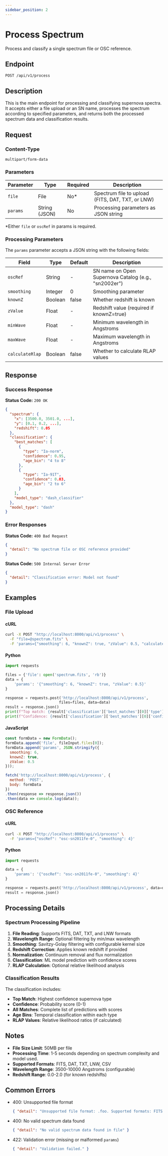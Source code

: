 ```yaml
---
sidebar_position: 2
---
```


# Process Spectrum

Process and classify a single spectrum file or OSC reference.

## Endpoint

```
POST /api/v1/process
```

## Description

This is the main endpoint for processing and classifying supernova spectra. It accepts either a file upload or an SN name, processes the spectrum according to specified parameters, and returns both the processed spectrum data and classification results.

## Request

### Content-Type

```
multipart/form-data
```

### Parameters

| Parameter | Type | Required | Description |
|-----------|------|----------|-------------|
| `file` | File | No* | Spectrum file to upload (FITS, DAT, TXT, or LNW) |
| `params` | String (JSON) | No | Processing parameters as JSON string |

*Either `file` or `oscRef` in params is required.

### Processing Parameters

The `params` parameter accepts a JSON string with the following fields:

| Field | Type | Default | Description |
|-------|------|---------|-------------|
| `oscRef` | String | - | SN name on Open Supernova Catalog (e.g., "sn2002er") |
| `smoothing` | Integer | 0 | Smoothing parameter |
| `knownZ` | Boolean | false | Whether redshift is known |
| `zValue` | Float | - | Redshift value (required if knownZ=true) |
| `minWave` | Float | - | Minimum wavelength in Angstroms |
| `maxWave` | Float | - | Maximum wavelength in Angstroms |
| `calculateRlap` | Boolean | false | Whether to calculate RLAP values |

## Response

### Success Response

**Status Code:** `200 OK`

```json
{
  "spectrum": {
    "x": [3500.0, 3501.0, ...],
    "y": [0.1, 0.2, ...],
    "redshift": 0.05
  },
  "classification": {
    "best_matches": [
      {
        "type": "Ia-norm",
        "confidence": 0.95,
        "age_bin": "4 to 8"
      },
      {
        "type": "Ia-91T",
        "confidence": 0.03,
        "age_bin": "2 to 6"
      }
    ],
    "model_type": "dash_classifier"
  },
  "model_type": "dash"
}
```

### Error Responses

**Status Code:** `400 Bad Request`

```json
{
  "detail": "No spectrum file or OSC reference provided"
}
```

**Status Code:** `500 Internal Server Error`

```json
{
  "detail": "Classification error: Model not found"
}
```

## Examples

### File Upload

#### cURL

```bash
curl -X POST "http://localhost:8000/api/v1/process" \
  -F "file=@spectrum.fits" \
  -F 'params={"smoothing": 6, "knownZ": true, "zValue": 0.5, "calculateRlap": true}'
```

#### Python

```python
import requests

files = {'file': open('spectrum.fits', 'rb')}
data = {
    'params': '{"smoothing": 6, "knownZ": true, "zValue": 0.5}'
}

response = requests.post('http://localhost:8000/api/v1/process',
                        files=files, data=data)
result = response.json()
print(f"Top match: {result['classification']['best_matches'][0]['type']}")
print(f"Confidence: {result['classification']['best_matches'][0]['confidence']:.2f}")
```

#### JavaScript

```javascript
const formData = new FormData();
formData.append('file', fileInput.files[0]);
formData.append('params', JSON.stringify({
  smoothing: 6,
  knownZ: true,
  zValue: 0.5
}));

fetch('http://localhost:8000/api/v1/process', {
  method: 'POST',
  body: formData
})
.then(response => response.json())
.then(data => console.log(data));
```

### OSC Reference

#### cURL

```bash
curl -X POST "http://localhost:8000/api/v1/process" \
  -F 'params={"oscRef": "osc-sn2011fe-0", "smoothing": 4}'
```

#### Python

```python
import requests

data = {
    'params': '{"oscRef": "osc-sn2011fe-0", "smoothing": 4}'
}

response = requests.post('http://localhost:8000/api/v1/process', data=data)
result = response.json()
```

## Processing Details

### Spectrum Processing Pipeline

1. **File Reading**: Supports FITS, DAT, TXT, and LNW formats
2. **Wavelength Range**: Optional filtering by min/max wavelength
3. **Smoothing**: Savitzy-Golay filtering with configurable kernel size
4. **Redshift Correction**: Applies known redshift if provided
5. **Normalization**: Continuum removal and flux normalization
6. **Classification**: ML model prediction with confidence scores
7. **RLAP Calculation**: Optional relative likelihood analysis

### Classification Results

The classification includes:
- **Top Match**: Highest confidence supernova type
- **Confidence**: Probability score (0-1)
- **All Matches**: Complete list of predictions with scores
- **Age Bins**: Temporal classification within each type
- **RLAP Values**: Relative likelihood ratios (if calculated)

## Notes

- **File Size Limit**: 50MB per file
- **Processing Time**: 1-5 seconds depending on spectrum complexity and model used.
- **Supported Formats**: FITS, DAT, TXT, LNW, CSV
- **Wavelength Range**: 3500-10000 Angstroms (configurable)
- **Redshift Range**: 0.0-2.0 (for known redshifts)

## Common Errors

- 400: Unsupported file format
  ```json
  { "detail": "Unsupported file format: .foo. Supported formats: FITS, DAT, TXT, LNW, CSV" }
  ```
- 400: No valid spectrum data found
  ```json
  { "detail": "No valid spectrum data found in file" }
  ```
- 422: Validation error (missing or malformed `params`)
  ```json
  { "detail": "Validation failed." }
  ```
